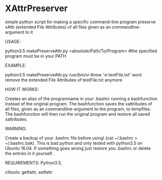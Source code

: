 # XAttrPreserver
simple python script for making a specific command-line program preserve xAttr (extended File Attributes) of all files given as an commandline-argument to it



USAGE:

  python3.5 makePreserveAttr.py <absolute/Path/To/Program>
  #the specified program must be in your PATH



EXAMPLE:

  python3.5 makePreserveAttr.py /usr/bin/vi
  #now 'vi testFile.txt'  wont remove the extended File Attributes of testFile.txt anymore



HOW IT WORKS:

  Creates an alias of the programname in your .bashrc running a bashfunction instead of the original program.
  The bashfunction saves the xattributes of all files, given as an commandline-argument to the program, to tempfiles.
  The bashfunction will then run the original program and restore all saved xattributes.



WARNING:

  Create a backup of your .bashrc file before using! (cat ~/.bashrc > ~/.bashrc.bak).
  This is bad python and only tested with python3.5 on Ubuntu 16.04.
  If something goes wrong just restore you .bashrc or delete the entries in it yourself.
  
  
 REQUIREMENTS:
  Python3.5,
  
  clitools: getfattr, setfattr

